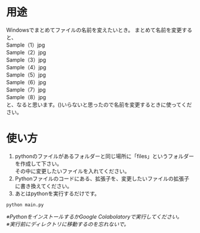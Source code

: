 # 用途
Windowsでまとめてファイルの名前を変えたいとき。
まとめて名前を変更すると、  
Sample（1）jpg  
Sample（2）jpg  
Sample（3）jpg  
Sample（4）jpg  
Sample（5）jpg  
Sample（6）jpg  
Sample（7）jpg  
Sample（8）jpg  
と、なると思います。()いらないと思ったので名前を変更するときに使ってください。
# 使い方
1. pythonのファイルがあるフォルダーと同じ場所に「files」というフォルダーを作成して下さい。   
その中に変更したいファイルを入れてください。  
2. Pythonファイルのコードにある、拡張子を、変更したいファイルの拡張子に書き換えてください。  
3. あとはpythonを実行するだけです。  
```
python main.py
```
*※PythonをインストールするかGoogle Colabolatoryで実行してください。*  
*※実行前にディレクトリに移動するのを忘れないで。*  
